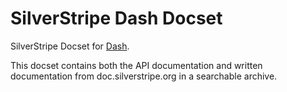 # SilverStripe Dash Docset

SilverStripe Docset for [Dash](http://kapeli.com/). 

This docset contains both the API documentation and written documentation from
doc.silverstripe.org in a searchable archive.